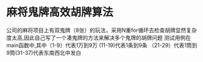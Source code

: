 #  麻将鬼牌高效胡牌算法
公司的麻将项目上有双鬼牌（8张）的玩法，采用N重for循环去检查胡牌显然复杂度太高,因此自己写了一个凑鬼牌的方法来解决多个鬼牌的胡牌问题
测试用例在main函数中,其中（1-9）代表1万到9万 (11-19)代表1条到9条 （21-29）代表1筒到9筒(31-37)代表东南西北中发白
